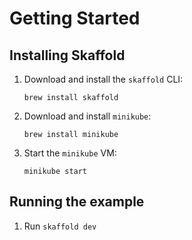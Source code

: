 # Getting Started

## Installing Skaffold

1. Download and install the `skaffold` CLI:
   ```
   brew install skaffold
   ```
1. Download and install `minikube`:
   ```
   brew install minikube
   ```
1. Start the `minikube` VM:
   ```
   minikube start
   ```

## Running the example

1. Run `skaffold dev`
